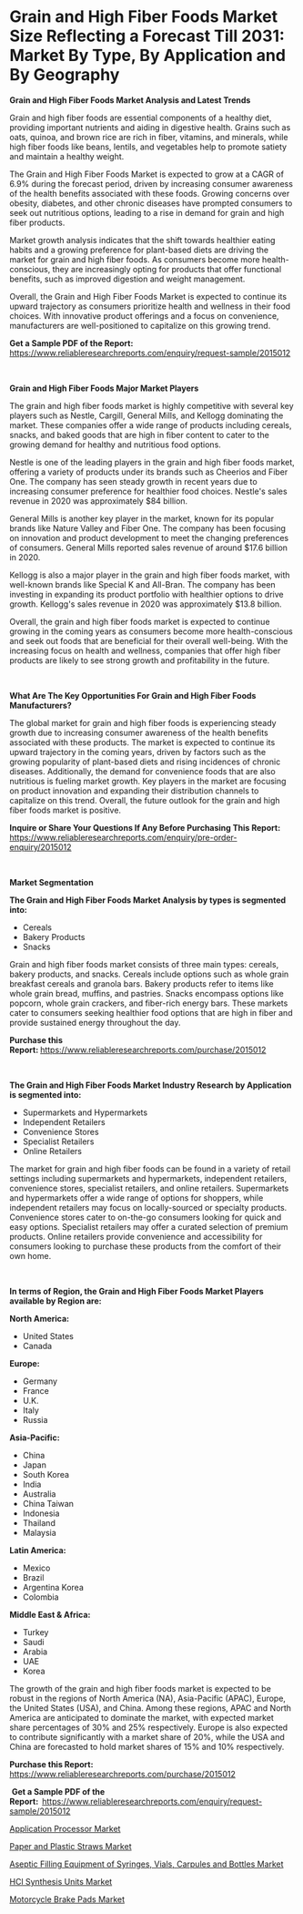 <p><h1>Grain and High Fiber Foods Market Size Reflecting a Forecast Till 2031: Market By Type, By Application and By Geography</h1></p><p><strong>Grain and High Fiber Foods Market Analysis and Latest Trends</strong></p>
<p><p>Grain and high fiber foods are essential components of a healthy diet, providing important nutrients and aiding in digestive health. Grains such as oats, quinoa, and brown rice are rich in fiber, vitamins, and minerals, while high fiber foods like beans, lentils, and vegetables help to promote satiety and maintain a healthy weight.</p><p>The Grain and High Fiber Foods Market is expected to grow at a CAGR of 6.9% during the forecast period, driven by increasing consumer awareness of the health benefits associated with these foods. Growing concerns over obesity, diabetes, and other chronic diseases have prompted consumers to seek out nutritious options, leading to a rise in demand for grain and high fiber products.</p><p>Market growth analysis indicates that the shift towards healthier eating habits and a growing preference for plant-based diets are driving the market for grain and high fiber foods. As consumers become more health-conscious, they are increasingly opting for products that offer functional benefits, such as improved digestion and weight management.</p><p>Overall, the Grain and High Fiber Foods Market is expected to continue its upward trajectory as consumers prioritize health and wellness in their food choices. With innovative product offerings and a focus on convenience, manufacturers are well-positioned to capitalize on this growing trend.</p></p>
<p><strong>Get a Sample PDF of the Report:&nbsp;</strong> <a href="https://www.reliableresearchreports.com/enquiry/request-sample/2015012">https://www.reliableresearchreports.com/enquiry/request-sample/2015012</a></p>
<p>&nbsp;</p>
<p><strong>Grain and High Fiber Foods Major Market Players</strong></p>
<p><p>The grain and high fiber foods market is highly competitive with several key players such as Nestle, Cargill, General Mills, and Kellogg dominating the market. These companies offer a wide range of products including cereals, snacks, and baked goods that are high in fiber content to cater to the growing demand for healthy and nutritious food options.</p><p>Nestle is one of the leading players in the grain and high fiber foods market, offering a variety of products under its brands such as Cheerios and Fiber One. The company has seen steady growth in recent years due to increasing consumer preference for healthier food choices. Nestle's sales revenue in 2020 was approximately $84 billion.</p><p>General Mills is another key player in the market, known for its popular brands like Nature Valley and Fiber One. The company has been focusing on innovation and product development to meet the changing preferences of consumers. General Mills reported sales revenue of around $17.6 billion in 2020.</p><p>Kellogg is also a major player in the grain and high fiber foods market, with well-known brands like Special K and All-Bran. The company has been investing in expanding its product portfolio with healthier options to drive growth. Kellogg's sales revenue in 2020 was approximately $13.8 billion.</p><p>Overall, the grain and high fiber foods market is expected to continue growing in the coming years as consumers become more health-conscious and seek out foods that are beneficial for their overall well-being. With the increasing focus on health and wellness, companies that offer high fiber products are likely to see strong growth and profitability in the future.</p></p>
<p>&nbsp;</p>
<p><strong>What Are The Key Opportunities For Grain and High Fiber Foods Manufacturers?</strong></p>
<p><p>The global market for grain and high fiber foods is experiencing steady growth due to increasing consumer awareness of the health benefits associated with these products. The market is expected to continue its upward trajectory in the coming years, driven by factors such as the growing popularity of plant-based diets and rising incidences of chronic diseases. Additionally, the demand for convenience foods that are also nutritious is fueling market growth. Key players in the market are focusing on product innovation and expanding their distribution channels to capitalize on this trend. Overall, the future outlook for the grain and high fiber foods market is positive.</p></p>
<p><strong>Inquire or Share Your Questions If Any Before Purchasing This Report:</strong> <a href="https://www.reliableresearchreports.com/enquiry/pre-order-enquiry/2015012">https://www.reliableresearchreports.com/enquiry/pre-order-enquiry/2015012</a></p>
<p>&nbsp;</p>
<p><strong>Market Segmentation</strong></p>
<p><strong>The Grain and High Fiber Foods Market Analysis by types is segmented into:</strong></p>
<p><ul><li>Cereals</li><li>Bakery Products</li><li>Snacks</li></ul></p>
<p><p>Grain and high fiber foods market consists of three main types: cereals, bakery products, and snacks. Cereals include options such as whole grain breakfast cereals and granola bars. Bakery products refer to items like whole grain bread, muffins, and pastries. Snacks encompass options like popcorn, whole grain crackers, and fiber-rich energy bars. These markets cater to consumers seeking healthier food options that are high in fiber and provide sustained energy throughout the day.</p></p>
<p><strong>Purchase this Report:&nbsp;</strong><a href="https://www.reliableresearchreports.com/purchase/2015012">https://www.reliableresearchreports.com/purchase/2015012</a></p>
<p>&nbsp;</p>
<p><strong>The Grain and High Fiber Foods Market Industry Research by Application is segmented into:</strong></p>
<p><ul><li>Supermarkets and Hypermarkets</li><li>Independent Retailers</li><li>Convenience Stores</li><li>Specialist Retailers</li><li>Online Retailers</li></ul></p>
<p><p>The market for grain and high fiber foods can be found in a variety of retail settings including supermarkets and hypermarkets, independent retailers, convenience stores, specialist retailers, and online retailers. Supermarkets and hypermarkets offer a wide range of options for shoppers, while independent retailers may focus on locally-sourced or specialty products. Convenience stores cater to on-the-go consumers looking for quick and easy options. Specialist retailers may offer a curated selection of premium products. Online retailers provide convenience and accessibility for consumers looking to purchase these products from the comfort of their own home.</p></p>
<p>&nbsp;</p>
<p><strong>In terms of Region, the Grain and High Fiber Foods Market Players available by Region are:</strong></p>
<p>
    <p> <strong> North America: </strong>
        <ul>
            <li>United States</li>
            <li>Canada</li>
        </ul>
        </p> 
    <p> <strong> Europe: </strong>
        <ul>
            <li>Germany</li>
            <li>France</li>
            <li>U.K.</li>
            <li>Italy</li>
            <li>Russia</li>
        </ul>
        </p> 
    <p> <strong> Asia-Pacific: </strong>
        <ul>
            <li>China</li>
            <li>Japan</li>
            <li>South Korea</li>
            <li>India</li>
            <li>Australia</li>
            <li>China Taiwan</li>
            <li>Indonesia</li>
            <li>Thailand</li>
            <li>Malaysia</li>
        </ul>
        </p> 
    <p> <strong> Latin America: </strong>
        <ul>
            <li>Mexico</li>
            <li>Brazil</li>
            <li>Argentina Korea</li>
            <li>Colombia</li>
        </ul>
        </p> 
    <p> <strong> Middle East & Africa: </strong>
        <ul>
            <li>Turkey</li>
            <li>Saudi</li>
            <li>Arabia</li>
            <li>UAE</li>
            <li>Korea</li>
        </ul>
    </p>
    </p>
<p><p>The growth of the grain and high fiber foods market is expected to be robust in the regions of North America (NA), Asia-Pacific (APAC), Europe, the United States (USA), and China. Among these regions, APAC and North America are anticipated to dominate the market, with expected market share percentages of 30% and 25% respectively. Europe is also expected to contribute significantly with a market share of 20%, while the USA and China are forecasted to hold market shares of 15% and 10% respectively.</p></p>
<p><strong>Purchase this Report: </strong><a href="https://www.reliableresearchreports.com/purchase/2015012">https://www.reliableresearchreports.com/purchase/2015012</a></p>
<p>&nbsp;<strong>Get a Sample PDF of the Report:&nbsp;&nbsp;</strong><a href="https://www.reliableresearchreports.com/enquiry/request-sample/2015012">https://www.reliableresearchreports.com/enquiry/request-sample/2015012</a></p>
<p><strong></strong></p>
<p><p><a href="https://view.publitas.com/reportprime-1/application-processor-market-offer-valuable-insights-into-market-size-market-share-market-trends-and-projections-spanning-from-2024-to-2031/">Application Processor Market</a></p><p><a href="https://view.publitas.com/reportprime-1/paper-and-plastic-straws-market-size-furnishes-valuable-information-encompassing-market-share-market-trends-and-projections-spanning-from-2024-to-2031/">Paper and Plastic Straws Market</a></p><p><a href="https://cautious-neon-760.notion.site/Aseptic-Filling-Equipment-of-Syringes-Vials-Carpules-and-Bottles-Market-Size-Growing-and-Forecaste-a23579c1bb05455aa295d9235764be17">Aseptic Filling Equipment of Syringes, Vials, Carpules and Bottles Market</a></p><p><a href="https://gentle-editor-9db.notion.site/HCl-Synthesis-Units-Market-Size-and-Examines-its-Market-Scope-with-a-Primary-Focus-on-Growth-Oppor-9c62e40bfb9e45c981244313108a8e48">HCl Synthesis Units Market</a></p><p><a href="https://frill-swim-3cd.notion.site/Motorcycle-Brake-Pads-Market-Provides-Detailed-Segmentation-of-this-Market-based-on-Type-Applicatio-99466c2855af43909570bfb2705b56da">Motorcycle Brake Pads Market</a></p></p>